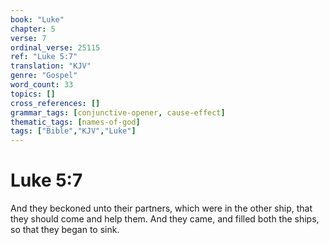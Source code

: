 ```yaml
---
book: "Luke"
chapter: 5
verse: 7
ordinal_verse: 25115
ref: "Luke 5:7"
translation: "KJV"
genre: "Gospel"
word_count: 33
topics: []
cross_references: []
grammar_tags: [conjunctive-opener, cause-effect]
thematic_tags: [names-of-god]
tags: ["Bible","KJV","Luke"]
---
```


# Luke 5:7

And they beckoned unto their partners, which were in the other ship, that they should come and help them. And they came, and filled both the ships, so that they began to sink.
